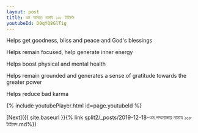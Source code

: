 ```yaml
---
layout: post
title: ওম আসতে নামায ১০৮ টাইমস
youtubeId: D0qYQ8GlTig
---
```

 
 
Helps get goodness, bliss and peace and God's blessings
 
Helps remain focused, help generate inner energy 
 
Helps boost physical and mental health 
 
Helps remain grounded and generates a sense of gratitude towards the greater power 
 
Helps reduce bad karma
 
 
 
 


{% include youtubePlayer.html id=page.youtubeId %}
 
[Next]({{ site.baseurl }}{% link  split2/_posts/2019-12-18-ওম পদ্মনাভায় নামায ১০৮ টাইমস.md%})
 
